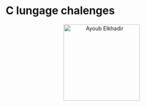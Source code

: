 # C lungage chalenges

<p align="center">
  <img src="https://media3.giphy.com/media/v1.Y2lkPTZjMDliOTUydnV5b3c3MWJzMjZmd2UzdzBmanYxYW1hb3dmNHNpd2czcWFqcTl6MiZlcD12MV9pbnRlcm5hbF9naWZfYnlfaWQmY3Q9dHM/ulZ7gQQz9jwZzv224n/giphy.gif" alt="Ayoub Elkhadir" width="200">
</p>

